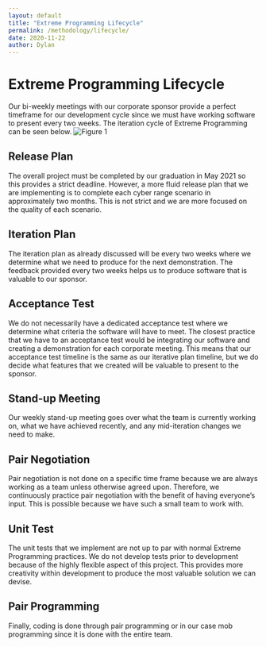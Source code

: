 ```yaml
---
layout: default
title: "Extreme Programming Lifecycle"
permalink: /methodology/lifecycle/
date: 2020-11-22
author: Dylan
---
```

# Extreme Programming Lifecycle
Our bi-weekly meetings with our corporate sponsor provide a perfect timeframe for our development cycle since we must have working software to present every two weeks. The iteration cycle of Extreme Programming can be seen below.
![Figure 1](https://user-images.githubusercontent.com/82845229/115589017-398f2f80-a284-11eb-8356-f6432a02e12c.png)

## Release Plan
The overall project must be completed by our graduation in May 2021 so this provides a strict deadline. However, a more fluid release plan that we are implementing is to complete each cyber range scenario in approximately two months. This is not strict and we are more focused on the quality of each scenario. 

## Iteration Plan
The iteration plan as already discussed will be every two weeks where we determine what we need to produce for the next demonstration. The feedback provided every two weeks helps us to produce software that is valuable to our sponsor.

## Acceptance Test
We do not necessarily have a dedicated acceptance test where we determine what criteria the software will have to meet. The closest practice that we have to an acceptance test would be integrating our software and creating a demonstration for each corporate meeting. This means that our acceptance test timeline is the same as our iterative plan timeline, but we do decide what features that we created will be valuable to present to the sponsor.

## Stand-up Meeting
Our weekly stand-up meeting goes over what the team is currently working on, what we have achieved recently, and any mid-iteration changes we need to make.

## Pair Negotiation
Pair negotiation is not done on a specific time frame because we are always working as a team unless otherwise agreed upon. Therefore, we continuously practice pair negotiation with the benefit of having everyone’s input. This is possible because we have such a small team to work with.

## Unit Test
The unit tests that we implement are not up to par with normal Extreme Programming practices. We do not develop tests prior to development because of the highly flexible aspect of this project. This provides more creativity within development to produce the most valuable solution we can devise.

## Pair Programming
Finally, coding is done through pair programming or in our case mob programming since it is done with the entire team. 
